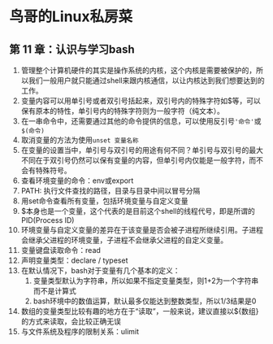 # 鸟哥的Linux私房菜

## 第 11 章：认识与学习bash

1. 管理整个计算机硬件的其实是操作系统的内核，这个内核是需要被保护的，所以我们一般用户就只能通过shell来跟内核通信，以让内核达到我们想要达到的工作。
2. 变量内容可以用单引号或者双引号括起来，双引号内的特殊字符如$等，可以保有原本的特性，单引号内的特殊字符则为一般字符（纯文本）。
3. 在一串命令中，还需要通过其他的命令提供的信息，可以使用反引号`'命令'`或`$(命令)`
4. 取消变量的方法为使用`unset 变量名称`
5. 在变量的设置当中，单引号与双引号的用途有何不同？单引号与双引号的最大不同在于双引号仍然可以保有变量的内容，但单引号内仅能是一般字符，而不会有特殊符号。
6. 查看环境变量的命令：env或export
7. PATH: 执行文件查找的路径，目录与目录中间以冒号分隔
8. 用set命令查看所有变量，包括环境变量与自定义变量
9. $本身也是一个变量，这个代表的是目前这个shell的线程代号，即是所谓的PID(Process ID)
10. 环境变量与自定义变量的差异在于该变量是否会被子进程所继续引用。子进程会继承父进程的环境变量，子进程不会继承父进程的自定义变量。
11. 变量键盘读取命令：read
12. 声明变量类型：declare / typeset
13. 在默认情况下，bash对于变量有几个基本的定义：
    1. 变量类型默认为字符串，所以如果不指定变量类型，则1+2为一个字符串而不是计算式
    2. bash环境中的数值运算，默认最多仅能达到整数类型，所以1/3结果是0 
14. 数组的变量类型比较有趣的地方在于“读取”，一般来说，建议直接以${数组}的方式来读取，会比较正确无误
15. 与文件系统及程序的限制关系：ulimit